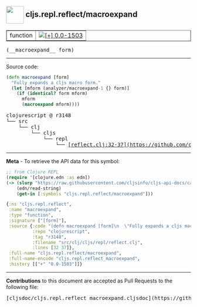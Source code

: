 ## <img width="48px" valign="middle" src="http://i.imgur.com/Hi20huC.png"> cljs.repl.reflect/macroexpand

 <table border="1">
<tr>

<td>function</td>
<td><a href="https://github.com/cljsinfo/cljs-api-docs/tree/0.0-1503"><img valign="middle" alt="[+] 0.0-1503" src="https://img.shields.io/badge/+-0.0--1503-lightgrey.svg"></a> </td>
</tr>
</table>

 <samp>
(__macroexpand__ form)<br>
</samp>

---





Source code:

```clj
(defn macroexpand [form]
  "Fully expands a cljs macro form."
  (let [mform (analyzer/macroexpand-1 {} form)]
    (if (identical? form mform)
      mform
      (macroexpand mform))))
```

 <pre>
clojurescript @ r3148
└── src
    └── clj
        └── cljs
            └── repl
                └── <ins>[reflect.clj:32-37](https://github.com/clojure/clojurescript/blob/r3148/src/clj/cljs/repl/reflect.clj#L32-L37)</ins>
</pre>


---

__Meta__ - To retrieve the API data for this symbol:

```clj
;; from Clojure REPL
(require '[clojure.edn :as edn])
(-> (slurp "https://raw.githubusercontent.com/cljsinfo/cljs-api-docs/catalog/cljs-api.edn")
    (edn/read-string)
    (get-in [:symbols "cljs.repl.reflect/macroexpand"]))
```

```clj
{:ns "cljs.repl.reflect",
 :name "macroexpand",
 :type "function",
 :signature ["[form]"],
 :source {:code "(defn macroexpand [form]\n  \"Fully expands a cljs macro form.\"\n  (let [mform (analyzer/macroexpand-1 {} form)]\n    (if (identical? form mform)\n      mform\n      (macroexpand mform))))",
          :repo "clojurescript",
          :tag "r3148",
          :filename "src/clj/cljs/repl/reflect.clj",
          :lines [32 37]},
 :full-name "cljs.repl.reflect/macroexpand",
 :full-name-encode "cljs.repl.reflect_macroexpand",
 :history [["+" "0.0-1503"]]}

```

---

__Contributions__ to this document are accepted as Pull Requests to the following file:

 <pre>
[cljsdoc/cljs.repl.reflect_macroexpand.cljsdoc](https://github.com/cljsinfo/cljs-api-docs/blob/master/cljsdoc/cljs.repl.reflect_macroexpand.cljsdoc)
</pre>

